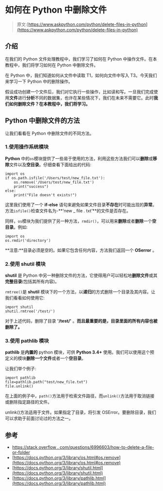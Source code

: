 # 如何在 Python 中删除文件

> 原文:[https://www.askpython.com/python/delete-files-in-python](https://www.askpython.com/python/delete-files-in-python)

## 介绍

在我们的 Python 文件处理教程中，我们学习了如何在 Python 中操作文件。在本教程中，我们将学习如何在 Python 中删除文件。

在 Python 中，我们知道如何从文件中读取 T1，如何向文件中写入 T3。今天我们来学习一下 Python 中的删除操作。

假设成功创建一个文件后，我们对它执行一些操作，比如读和写。一旦我们完成使用**文件**进行**分析**不同的数据集，也许在某些情况下，我们在未来不需要它。此时**我们如何删除文件？在本教程中，我们将学习。**

## Python 中删除文件的方法

让我们看看在 Python 中删除文件的不同方法。

### 1.使用操作系统模块

**Python** 中的`os`模块提供了一些易于使用的方法，利用这些方法我们可以**删除**或**移除**文件以及**空目录**。仔细查看下面给出的代码:

```
import os
if os.path.isfile('/Users/test/new_file.txt'):
    os.remove('/Users/test/new_file.txt')
    print("success")
else:    
    print("File doesn't exists!")

```

这里我们使用了一个 **if-else** 语句来避免如果文件目录**不存在**时可能出现的**异常**。方法`isfile()`检查文件名为-**‘new _ file . txt’**的文件是否存在。

同样，`os`模块为我们提供了另一种方法，`rmdir()`，可以用来**删除**或者**删除**一个**空目录**。例如:

```
import os
os.rmdir('directory')

```

**注意:**目录必须是空的。如果它包含任何内容，方法我们返回一个 **OSerror** 。

### 2.使用 shutil 模块

**shutil** 是 Python 中另一种删除文件的方法，它使得用户可以轻松地**删除文件**或其**完整目录**(包括其所有内容)。

`rmtree()`是 **shutil** 模块下的一个方法，以**递归**的方式删除一个目录及其内容。让我们看看如何使用它:

```
import shutil
shutil.rmtree('/test/')

```

对于上述代码，删除了目录 **'/test/'** 。**而且最重要的是，目录里面的所有内容也被删除了。**

### 3.使用 pathlib 模块

**pathlib** 是**内置的** python 模块，可供 **Python 3.4+** 使用。我们可以使用这个预定义的模块**删除一个文件**或者一个**空目录**。

让我们举个例子:

```
import pathlib
file=pathlib.path("test/new_file.txt")
file.unlink()

```

在上面的例子中，`path()`方法用于检索文件路径，而`unlink()`方法用于取消链接或删除指定路径的文件。

unlink()方法适用于文件。如果指定了目录，将引发 OSError。要删除目录，我们可以求助于前面讨论过的方法之一。

## 参考

*   [https://stack overflow . com/questions/6996603/how-to-delete-a-file-or-folder](https://stackoverflow.com/questions/6996603/how-do-i-delete-a-file-or-folder-in-python)
*   [https://docs.python.org/3/library/os.html#os.remove](https://docs.python.org/3/library/os.html#os.remove)
*   [https://docs.python.org/3/library/shutil.html](https://docs.python.org/3/library/shutil.html)
*   [https://docs.python.org/3/library/pathlib.html](https://docs.python.org/3/library/pathlib.html)